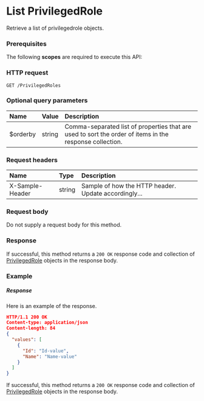 # List PrivilegedRole

Retrieve a list of privilegedrole objects.
### Prerequisites
The following **scopes** are required to execute this API: 
### HTTP request
<!-- { "blockType": "ignored" } -->
```http
GET /PrivilegedRoles
```
### Optional query parameters
|Name|Value|Description|
|:---------------|:--------|:-------|
|$orderby|string|Comma-separated list of properties that are used to sort the order of items in the response collection.|

### Request headers
| Name       | Type | Description|
|:-----------|:------|:----------|
| X-Sample-Header  | string  | Sample of how the HTTP header. Update accordingly...|

### Request body
Do not supply a request body for this method.
### Response
If successful, this method returns a `200 OK` response code and collection of [PrivilegedRole](../resources/privilegedrole.md) objects in the response body.
### Example
##### Response
Here is an example of the response.
<!-- {
  "blockType": "response",
  "truncated": false,
  "@odata.type": "privilegedroles"
} -->
```json
HTTP/1.1 200 OK
Content-type: application/json
Content-length: 84
{
  "values": [
    {
      "Id": "Id-value",
      "Name": "Name-value"
    }
  ]
}
```
If successful, this method returns a `200 OK` response code and collection of [PrivilegedRole](../resources/privilegedrole.md) objects in the response body.

<!-- uuid: 5a6ed424-1cca-42dc-988d-dd3fb74d1d7c
2015-10-15 16:49:30 UTC -->
<!-- {
  "type": "#page.annotation",
  "description": "List PrivilegedRole",
  "keywords": "",
  "section": "documentation",
  "tocPath": ""
}-->